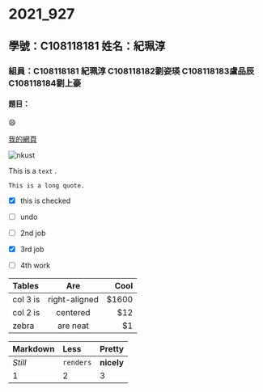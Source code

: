 # 2021_927

## 學號：C108118181 姓名：紀珮淳

### 組員：C108118181 紀珮淳 C108118182劉姿瑛 C108118183盧品辰 C108118184劉上豪

#### 題目：

:smile:

[我的網頁](https://user-images.githubusercontent.com/91454223/134865117-dbd66dad-30e4-4d55-871f-3e2b66606a5c.png)

![nkust](https://user-images.githubusercontent.com/91454223/134865117-dbd66dad-30e4-4d55-871f-3e2b66606a5c.png)

This is a `text` .

```
This is a long quote.
```

- [x] this is checked
- [ ] undo
- [ ] 2nd job
- [x] 3rd job
- [ ] 4th work


|Tables|Are|Cool|
|:--------|:----:|----:|
|col 3 is|right-aligned|$1600|
|col 2 is|centered|$12|}
|zebra|are neat|$1

|Markdown|Less|Pretty|
|:-----|:----|:----|
|_Still_|`renders`|**nicely**|
|1|2|3|}
